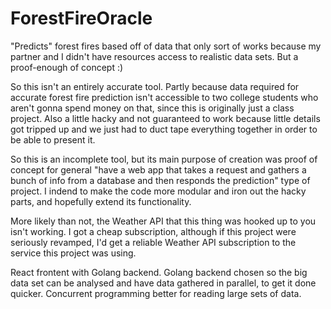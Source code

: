 # ForestFireOracle
"Predicts" forest fires based off of data that only sort of works because my partner and I didn't have resources access to realistic data sets. But a proof-enough of concept :)

So this isn't an entirely accurate tool. Partly because data required for accurate forest fire prediction isn't accessible to two college students who
aren't gonna spend money on that, since this is originally just a class project. Also a little hacky and not guaranteed to work because little details
got tripped up and we just had to duct tape everything together in order to be able to present it.

So this is an incomplete tool, but its main purpose of creation was proof of concept for general "have a web app that takes a request and gathers
a bunch of info from a database and then responds the prediction" type of project. I indend to make the code more modular and iron out the hacky parts,
and hopefully extend its functionality.

More likely than not, the Weather API that this thing was hooked up to you isn't working. I got a cheap subscription, although if this project were seriously
revamped, I'd get a reliable Weather API subscription to the service this project was using.

React frontent with Golang backend. Golang backend chosen so the big data set can be analysed and have data gathered in parallel, to get it done quicker.
Concurrent programming better for reading large sets of data.
